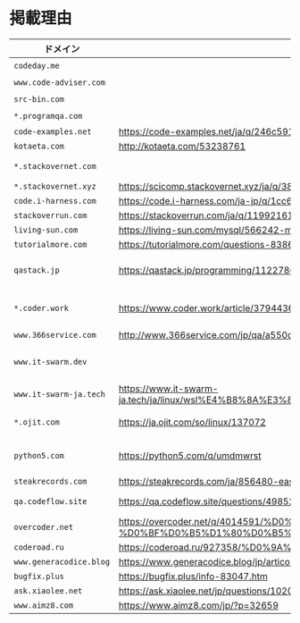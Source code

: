 # 掲載理由

| ドメイン | 転載先ページ | 転載元ページ | 補足 |
| ------- | ----------- | ----------- | ---- |
| `codeday.me` | | | 現在接続不可
| `www.code-adviser.com` | | | 現在接続不可
| `src-bin.com` | | | 現在接続不可
| `*.programqa.com` | | | ドメイン失効
| `code-examples.net` | https://code-examples.net/ja/q/246c591 | https://stackoverflow.com/questions/38192529/
| `kotaeta.com` | http://kotaeta.com/53238761 | https://arduino.stackexchange.com/questions/21605/
| `*.stackovernet.com` | | | `stackovernet.xyz` へのリダイレクト
| `*.stackovernet.xyz` | https://scicomp.stackovernet.xyz/ja/q/38 | https://scicomp.stackexchange.com/questions/83/
| `code.i-harness.com` | https://code.i-harness.com/ja-jp/q/1cc697 | https://stackoverflow.com/questions/1885847/
| `stackoverrun.com` | https://stackoverrun.com/ja/q/11992161 | https://stackoverflow.com/questions/43624696/
| `living-sun.com` | https://living-sun.com/mysql/566242-mysql-select-nested-query-very-complicated-mysql-select-nested.html | https://stackoverflow.com/questions/1599464/
| `tutorialmore.com` | https://tutorialmore.com/questions-838617.htm | https://superuser.com/questions/1183564/
| `qastack.jp` | https://qastack.jp/programming/11227809/why-is-processing-a-sorted-array-faster-than-processing-an-unsorted-array | https://stackoverflow.com/questions/11227809/why-is-processing-a-sorted-array-faster-than-processing-an-unsorted-array
| `*.coder.work` | https://www.coder.work/article/3794436 | https://stackoverflow.com/questions/13375357/proper-use-cases-for-android-usermanager-isuseragoat | `www.coder.work` だけにしてもいいかも
| `www.366service.com` | http://www.366service.com/jp/qa/a550dc2388b592d50f83bf3b3369f0c5 | https://stackoverflow.com/questions/58109626/ |
| `www.it-swarm.dev` | | | `www.it-swarm-ja.tech` へのリダイレクト
| `www.it-swarm-ja.tech` | https://www.it-swarm-ja.tech/ja/linux/wsl%E4%B8%8A%E3%81%AEarch%EF%BC%9A%E3%82%A4%E3%83%B3%E3%82%B9%E3%83%88%E3%83%BC%E3%83%AB%E3%81%95%E3%82%8C%E3%81%A6%E3%81%84%E3%82%8B%E3%81%AB%E3%82%82%E3%81%8B%E3%81%8B%E3%82%8F%E3%82%89%E3%81%9A%E3%80%81libqt5coreso5%E3%81%8C%E8%A6%8B%E3%81%A4%E3%81%8B%E3%82%8A%E3%81%BE%E3%81%9B%E3%82%93/944475555/ | https://superuser.com/questions/1347723/arch-on-wsl-libqt5core-so-5-not-found-despite-being-installed
| `*.ojit.com` | https://ja.ojit.com/so/linux/137072 | https://stackoverflow.com/questions/3129608/ | `python5.com` へのリダイレクト |
| `python5.com` | https://python5.com/q/umdmwrst | https://stackoverflow.com/questions/46848923/visual-studio-2017-docker-support-not-available-for-asp-net-core-angular-or-reac
| `steakrecords.com` | https://steakrecords.com/ja/856480-easyui-and-foundation-conflict-zurb-foundation-jquery-easyui.html | https://stackoverflow.com/questions/31248509/
| `qa.codeflow.site` | https://qa.codeflow.site/questions/4985281/autoloader-for-propel-1-5-6-doesn-t-seem-to-fully-work | https://stackoverflow.com/questions/4985281/autoloader-for-propel-1-5-6-doesnt-seem-to-fully-work
| `overcoder.net` | https://overcoder.net/q/4014591/%D0%BA%D0%B0%D0%BA-%D0%BF%D0%BE%D0%BA%D0%B0%D0%B7%D0%B0%D1%82%D1%8C-%D0%B4%D0%B8%D0%B0%D0%BB%D0%BE%D0%B3-%D0%BF%D1%80%D0%BE%D0%B3%D1%80%D0%B5%D1%81%D1%81%D0%B0-%D0%B2-%D0%B4%D0%B2%D1%83%D1%85-%D0%B4%D0%B5%D0%B9%D1%81%D1%82%D0%B2%D0%B8%D1%8F%D1%85-%D0%BF%D1%80%D0%B8-%D0%BF%D0%B5%D1%80%D0%B5%D0%BA%D0%BB%D1%8E%D1%87%D0%B5%D0%BD%D0%B8%D0%B8-%D1%81-%D0%BE%D0%B4%D0%BD%D0%BE%D0%B3%D0%BE | https://stackoverflow.com/questions/11500794/
| `coderoad.ru` | https://coderoad.ru/927358/%D0%9A%D0%B0%D0%BA-%D0%BE%D1%82%D0%BC%D0%B5%D0%BD%D0%B8%D1%82%D1%8C-%D1%81%D0%B0%D0%BC%D1%8B%D0%B5-%D0%BF%D0%BE%D1%81%D0%BB%D0%B5%D0%B4%D0%BD%D0%B8%D0%B5-%D0%BB%D0%BE%D0%BA%D0%B0%D0%BB%D1%8C%D0%BD%D1%8B%D0%B5-%D0%BA%D0%BE%D0%BC%D0%BC%D0%B8%D1%82%D1%8B-%D0%B2-Git | https://stackoverflow.com/questions/927358/
| `www.generacodice.blog` | https://www.generacodice.blog/jp/articolo/52938/ | https://stackoverflow.com/questions/814167
| `bugfix.plus` | https://bugfix.plus/info-83047.htm | https://stackoverflow.com/questions/61864520/
| `ask.xiaolee.net` | https://ask.xiaolee.net/jp/questions/1020071 | https://stackoverflow.com/questions/719877/
| `www.aimz8.com` | https://www.aimz8.com/jp/?p=32659 | https://stackoverflow.com/questions/16199734/
